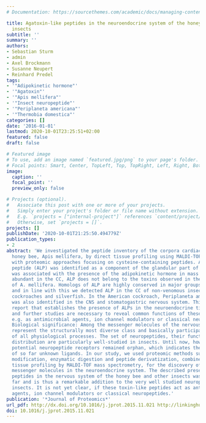 ```yaml
---
# Documentation: https://sourcethemes.com/academic/docs/managing-content/

title: Agatoxin-like peptides in the neuroendocrine system of the honey bee and other
  insects
subtitle: ''
summary: ''
authors:
- Sebastian Sturm
- admin
- Axel Brockmann
- Susanne Neupert
- Reinhard Predel
tags:
- '"Adipokinetic hormone"'
- '"Agatoxin"'
- '"Apis mellifera"'
- '"Insect neuropeptide"'
- '"Periplaneta americana"'
- '"Thermobia domestica"'
categories: []
date: '2016-01-01'
lastmod: 2020-10-01T23:25:51+02:00
featured: false
draft: false

# Featured image
# To use, add an image named `featured.jpg/png` to your page's folder.
# Focal points: Smart, Center, TopLeft, Top, TopRight, Left, Right, BottomLeft, Bottom, BottomRight.
image:
  caption: ''
  focal_point: ''
  preview_only: false

# Projects (optional).
#   Associate this post with one or more of your projects.
#   Simply enter your project's folder or file name without extension.
#   E.g. `projects = ["internal-project"]` references `content/project/deep-learning/index.md`.
#   Otherwise, set `projects = []`.
projects: []
publishDate: '2020-10-01T21:25:50.494779Z'
publication_types:
- 2
abstract: 'We investigated the peptide inventory of the corpora cardiaca (CC) of the
  honey bee, Apis mellifera, by direct tissue profiling using MALDI-TOF MS combined
  with proteomic approaches focusing on cysteine-containing peptides. An agatoxin-like
  peptide (ALP) was identified as a component of the glandular part of the CC and
  was associated with the presence of the adipokinetic hormone in mass spectra. Although
  abundant in the CC, ALP does not belong to the toxins observed in the venom gland
  of A. mellifera. Homologs of ALP are highly conserved in major groups of arthropods
  and in line with this we detected ALP in the CC of non-venomous insects such as
  cockroaches and silverfish. In the American cockroach, Periplaneta americana, ALP
  was also identified in the CNS and stomatogastric nervous system. This is the first
  report that establishes the presence of ALPs in the neuroendocrine tissues of insects
  and further studies are necessary to reveal common functions of these peptides,
  e.g. as antimicrobial agents, ion channel modulators or classical neuropeptides.
  Biological significance: Among the messenger molecules of the nervous system, neuropeptides
  represent the structurally most diverse class and basically participate in the regulation
  of all physiological processes. The set of neuropeptides, their functions and spatial
  distribution are particularly well-studied in insects. Until now, however, several
  potential neuropeptide receptors remained orphan, which indicates the existence
  of so far unknown ligands. In our study, we used proteomic methods such as cysteine
  modification, enzymatic digestion and peptide derivatization, combined with direct
  tissue profiling by MALDI-TOF mass spectrometry, for the discovery of novel putative
  messenger molecules in the neuroendocrine system. The described presence of agatoxin-like
  peptides in the nervous system of the honey bee and other insects was overseen so
  far and is thus a remarkable addition to the very well studied neuropeptidome of
  insects. It is not yet clear, if these toxin-like peptides act as antimicrobial
  agents, ion channel modulators or classical neuropeptides.'
publication: '*Journal of Proteomics*'
url_pdf: http://dx.doi.org/10.1016/j.jprot.2015.11.021 http://linkinghub.elsevier.com/retrieve/pii/S1874391915301950
doi: 10.1016/j.jprot.2015.11.021
---
```

